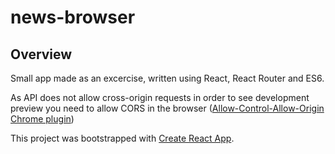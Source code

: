 # news-browser

## Overview

Small app made as an excercise, written using React, React Router and ES6.

As API does not allow cross-origin requests in order to see development preview you need to allow CORS in the browser ([Allow-Control-Allow-Origin Chrome plugin](https://chrome.google.com/webstore/detail/allow-control-allow-origi/nlfbmbojpeacfghkpbjhddihlkkiljbi))

This project was bootstrapped with [Create React App](https://github.com/facebookincubator/create-react-app).
